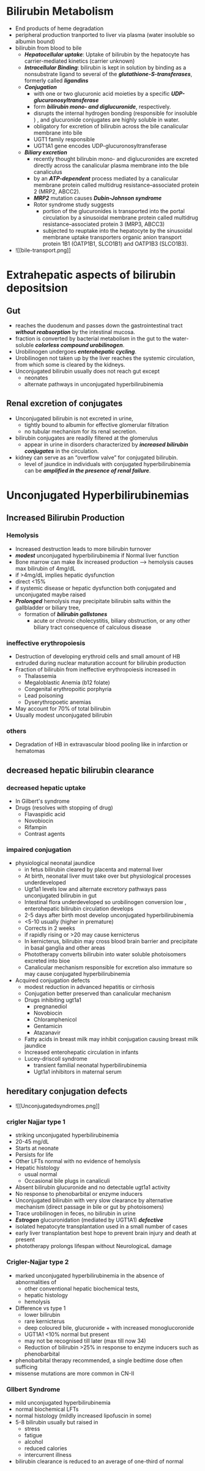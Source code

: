 # Bilirubin Metabolism 
* End products of heme degradation 
* peripheral production tranported to liver via plasma (water insoluble so albumin bound)
* bilirubin from blood to bile 
	* ***Hepatocellular uptake***: Uptake of bilirubin by the hepatocyte has carrier-mediated kinetics (carrier unknown)
	* ***Intracellular Binding***: bilirubin is kept in solution by binding as a nonsubstrate ligand to several of the ***glutathione-S-transferases***, formerly called ***ligandins***
	* ***Conjugation***
		* with one or two glucuronic acid moieties by a specific ***UDP-glucuronosyltransferase***
		* form ***bilirubin mono- and diglucuronide***, respectively. 
		* disrupts the internal hydrogen bonding (responsible for insoluble ) , and glucuronide conjugates are highly soluble in water. 
		* obligatory for excretion of bilirubin across the bile canalicular membrane into bile 
		* UGT1 family responsible 
		* UGT1A1 gene encodes UDP-glucuronosyltransferase 
	* ***Biliary excretion*** 
		* recently thought bilirubin mono- and diglucuronides are excreted directly across the canalicular plasma membrane into the bile canaliculus
		* by an ***ATP-dependent*** process mediated by a canalicular membrane protein called multidrug resistance–associated protein 2 (MRP2, ABCC2).
		* ***MRP2*** mutation causes ***Dubin-Johnson syndrome***
		* Rotor syndrome study suggests 
			* portion of the glucuronides is transported into the portal circulation by a sinusoidal membrane protein called multidrug resistance–associated protein 3 (MRP3, ABCC3)
			* subjected to reuptake into the hepatocyte by the sinusoidal membrane uptake transporters organic anion transport protein 1B1 (OATP1B1, SLCO1B1) and OATP1B3 (SLCO1B3).
* ![[bile-transport.png]]
# Extrahepatic aspects of bilirubin depositsion 
## Gut 
* reaches the duodenum and passes down the gastrointestinal tract ***without reabsorption*** by the intestinal mucosa.
* fraction is converted by bacterial metabolism in the gut to the water-soluble ***colorless compound urobilinogen***. 
* Urobilinogen undergoes ***enterohepatic cycling***. 
* Urobilinogen not taken up by the liver reaches the systemic circulation, from which some is cleared by the kidneys.
* Unconjugated bilirubin usually does not reach gut except 
	* neonates
	* alternate pathways in unconjugated hyperbilirubinemia 
## Renal excretion of conjugates 
* Unconjugated bilirubin is not excreted in urine,
	* tightly bound to albumin for effective glomerular filtration
	* no tubular mechanism for its renal secretion.
* bilirubin conjugates are readily filtered at the glomerulus 
	* appear in urine in disorders characterized by ***increased bilirubin conjugates*** in the circulation. 
* kidney can serve as an “overflow valve” for conjugated bilirubin. 
	* level of jaundice in individuals with conjugated hyperbilirubinemia can be ***amplified in the presence of renal failure***.

# Unconjugated Hyperbilirubinemias 
## Increased Bilirubin Production 
### Hemolysis 
* Increased destruction leads to more bilirubin turnover 
* ***modest*** unconjugated hyperbilirubinemia if Normal liver function 
* Bone marrow can make 8x increased production --> hemolysis causes max bilirubin of 4mg/dL 
* if >4mg/dL implies hepatic dysfunction 
* direct <15% 
* if systemic disease or hepatic dysfunction both conjugated and unconjugated maybe raised 
* ***Prolonged*** hemolysis may precipitate bilirubin salts within the gallbladder or biliary tree, 
	* formation of ***bilirubin gallstones***
		* acute or chronic cholecystitis, biliary obstruction, or any other biliary tract consequence of calculous disease
### ineffective erythropoiesis 
* Destruction of developing erythroid cells and small amount of HB extruded during nuclear maturation account for bilirubin production
* Fraction of bilirubin from ineffective erythropoiesis increased in
    * Thalassemia
    * Megaloblastic Anemia (b12 folate)
    * Congenital erythropoitic porphyria
    * Lead poisoning
    * Dyserythropoetic anemias
* May account for 70% of total bilirubin
* Usually modest unconjugated bilirubin
### others
* Degradation of HB in extravascular blood pooling like in infarction or hematomas
## decreased hepatic bilirubin clearance
### decreased hepatic uptake 
 * In Gilbert's syndrome
 * Drugs (resolves with stopping of drug)
     * Flavaspidic acid 
     * Novobiocin
     * Rifampin 
     * Contrast agents 
### impaired conjugation
- physiological neonatal jaundice
    - in fetus bilirubin cleared by placenta and maternal liver 
    - At birth, neonatal liver must take over but physiological processes underdeveloped
    - Ugt1a1 levels low and alternate excretory pathways pass unconjugated bilirubin in gut 
    - Intestinal flora underdeveloped so urobilinogen conversion low , enterohepatic bilirubin circulation develops 
    - 2-5 days after birth most develop unconjugated hyperbilirubinemia 
    - <5-10 usually (higher in premature)
    - Corrects in 2 weeks 
    - if rapidly rising or >20 may cause kernicterus
    - In kernicterus, bilirubin may cross blood brain barrier and precipitate in basal ganglia and other areas 
    - Phototherapy converts bilirubin into water soluble photoisomers excreted into bioe
    - Canalicular mechanism responsible for excretion also immature so may cause conjugated hyperbilirubinemia
- Acquired conjugation defects 
    - modest reduction in advanced hepatitis or cirrhosis
    - Conjugation better preserved than canalicular mechanism
    - Drugs inhibiting ugt1a1
        - pregnanediol 
        - Novobiocin
        - Chloramphenicol
        - Gentamicin
        - Atazanavir 
    - Fatty acids in breast milk may inhibit conjugation causing breast milk jaundice
    - Increased enterohepatic circulation in infants 
    - Lucey-driscoll syndrome
        - transient familial neonatal hyperbilirubinemia
        - Ugt1a1 inhibitors in maternal serum 
## hereditary conjugation defects 
* ![[Unconjugatedsyndromes.png]]
### crigler Najjar type 1 
- striking unconjugated hyperbilirubinemia
- 20-45 mg/dL 
- Starts at neonate
- Persists for life
- Other LFTs normal with no evidence of hemolysis
- Hepatic histology
    - usual normal 
    - Occasional bile plugs in canaliculi 
- Absent bilirubin glucuronide and no detectable ugt1a1 activity 
- No response to phenobarbital or enzyme inducers
- Unconjugated bilirubin with very slow clearance by alternative mechanism (direct passage in bile or gut by photoisomers)
- Trace urobilinogen in feces, no bilirubin in urine
- ***Estrogen*** glucuronidation (mediated by UGT1A1) ***defective***
- isolated hepatocyte transplantation used in a small number of cases
- early liver transplantation best hope to prevent brain injury and death at present
- phototherapy prolongs lifespan without NeurologicaL damage 
### Crigler-Najjar type 2
* marked unconjugated hyperbilirubinemia in the absence of abnormalities of 
	* other conventional hepatic biochemical tests,
	* hepatic histology 
	* hemolysis
* Difference vs type 1
	* lower bilirubin 
	* rare kernicterus 
	* deep coloured bile, glucuronide + with increased monoglucoronide 
	* UGT1A1 <10% normal but present 
	* may not be recognised till later (max till now 34)
	* Reduction of bilirubin >25% in response to enzyme inducers such as phenobarbital
* phenobarbital therapy recommended, a single bedtime dose often sufficing
* missense mutations are more common in CN-II 
### GIlbert Syndrome 
* mild unconjugated hyperbilirubinemia 
* normal biochemical LFTs
* normal histology (mildly increased lipofuscin in some)
* 5-8 bilirubin usually but raised in 
	* stress 
	* fatigue 
	* alcohol 
	* reduced calories 
	* intercurrent illness 
* bilirubin clearance is reduced to an average of one-third of normal 
